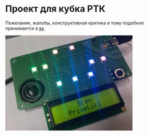 ﻿# Проект для кубка РТК
Пожелания, жалобы, конструктивная критика и тому подобное принимается в [вк](https://vk.com/al_kom_ru).

![Фото9](https://github.com/KomarovAlexandr/Photo_repository/blob/master/CupRTC/9.png?raw=true)
  
  
